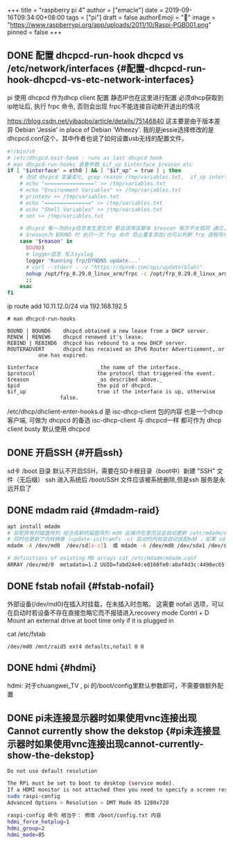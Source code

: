 +++
title = "raspberry pi 4"
author = ["emacle"]
date = 2019-09-16T09:34:00+08:00
tags = ["pi"]
draft = false
authorEmoji = "🎅"
image = "https://www.raspberrypi.org/app/uploads/2011/10/Raspi-PGB001.png"
pinned = false
+++

## <span class="org-todo done DONE">DONE</span> 配置 dhcpcd-run-hook dhcpcd vs /etc/network/interfaces {#配置-dhcpcd-run-hook-dhcpcd-vs-etc-network-interfaces}

pi 使用 dhcpcd 作为dhcp client 配置 静态IP也在这里进行配置
必须dhcp获取到ip地址后, 执行 frpc 命令, 否则会出现 frpc不能连接自动断开退出的情况

 <https://blog.csdn.net/yjbaobo/article/details/75146840>
这主要是由于版本差异 Debian 'Jessie' in place of Debian 'Wheezy'.
我的是jessie选择修改的是 dhcpcd.conf这个。其中作者也说了如何设置usb无线的配置文件。

```bash
#!/bin/sh
# /etc/dhcpcd.exit-hook - runs as last dhcpcd hook
# man dhcpcd-run-hooks 查看参数 $if_up $interface $reason etc
if [ "$interface" = eth0 ] && [ "$if_up" = true ] ; then
    # 测试 dhcpcd 变量变化, grep reason /tmp/variables.txt,  if_up interface等 测试完成需要关闭防止文件变巨大
    # echo "================" >> /tmp/variables.txt
    # echo "Environment Variables" >> /tmp/variables.txt
    # printenv >> /tmp/variables.txt
    # echo "===============" >> /tmp/variables.txt
    # echo "Shell Variables" >> /tmp/variables.txt
    # set >> /tmp/variables.txt

    # dhcpcd 每一次dhcp信息发生变化时 都会调用该脚本 $reason 每次不太相同 通过上面变量观察使用dhcp时 BOUND 只在第一次分配ip时出现
    # $reason为 BOUND 时 执行一次 frp 命令 防止重复添加/也可以判断 frp 进程存在与否来做判断
    case "$reason" in
      BOUND)
  	  # logger信息 写入syslog
  	  logger 'Running frp/DYNDNS update...'
  	  # curl --stderr - -v "https://dynv6.com/api/update(blah)"
  	  nohup /opt/frp_0.29.0_linux_arm/frpc -c /opt/frp_0.29.0_linux_arm/frpc.ini >/dev/null 2>&1 &
  	  ;;
    esac
fi
```

ip route add 10.11.12.0/24 via 192.168.192.5

```text
# man dhcpcd-run-hooks

BOUND | BOUND6    dhcpcd obtained a new lease from a DHCP server.
RENEW | RENEW6    dhcpcd renewed it's lease.
REBIND | REBIND6  dhcpcd has rebound to a new DHCP server.
ROUTERADVERT      dhcpcd has received an IPv6 Router Advertisement, or
  		  one has expired.

$interface                   _the name of the interface._
$protocol                    the protocol that triggered the event.
$reason                      _as described above._
$pid                         the pid of dhcpcd.
$if_up                       true if the interface is up, otherwise
  			     false.
```

/etc/dhcp/dhclient-enter-hooks.d 是 isc-dhcp-client 包的内容 也是一个dhcp 客户端, 可做为 dhcpcd 的备选
isc-dhcp-client 与 dhcpcd一样 都可作为 dhcp client busty 默认使用 dhcpcd


## <span class="org-todo done DONE">DONE</span> 开启SSH {#开启ssh}

sd卡 /boot 目录 默认不开启SSH，需要在SD卡根目录（boot中）新建 "SSH" 文件（无后缀）
ssh 进入系统后 /boot/SSH 文件应该被系统删除,但是ssh 服务是永远开启了


## <span class="org-todo done DONE">DONE</span> mdadm raid {#mdadm-raid}

```sh
apt install mdadm
# 装配原有的磁盘阵列 组合成新的磁盘阵列 md0 此操作在里而且会自动更新 /etc/mdadm/mdadm.conf 文件
# 同时也更新了内核映象 (update-initramfs -u) 启动时内核会自动装配md0 ，如果 sd[a-c]存在的话
mdadm -A /dev/md0  /dev/sd[a-c]1  或 mdadm -A /dev/md0 /dev/sda1 /dev/sdb1 /dev/sdc1

# definitions of existing MD arrays cat /etc/mdadm/mdadm.conf
ARRAY /dev/md/0  metadata=1.2 UUID=fabd24e6:e0160fe0:a0af4d3c:4498ec65 name=debian:0
```


## <span class="org-todo done DONE">DONE</span> fstab nofail {#fstab-nofail}

外部设备(/dev/md0)在插入时挂载，在未插入时忽略。
这需要 nofail 选项，可以在启动时若设备不存在直接忽略它而不报错进入recovery mode Contrl + D
<span class="underline">Mount an external drive at boot time only if it is plugged in</span>

cat /etc/fstab

```text
/dev/md0 /mnt/raid5 ext4 defaults,nofail 0 0
```


## <span class="org-todo done DONE">DONE</span> hdmi {#hdmi}

hdmi: 对于chuangwei\_TV , pi 的/boot/config里默认参数即可，不需要做额外配置


## <span class="org-todo done DONE">DONE</span> pi未连接显示器时如果使用vnc连接出现Cannot currently show the dekstop {#pi未连接显示器时如果使用vnc连接出现cannot-currently-show-the-dekstop}

`Do not use default resolution`

```sh
The RPi must be set to boot to desktop (service mode).
If a HDMI monitor is not attached then you need to specify a screen resolution
sudo raspi-config
Advanced Options > Resolution > DMT Mode 85 1280x720

raspi-config 命令 相当于： 修改 /boot/config.txt 内容
hdmi_force_hotplug=1
hdmi_group=2
hdmi_mode=85
```
